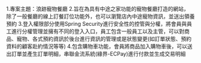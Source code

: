 1.專案主題：浪跡寵物餐廳 
2.旨在為具有中途之家功能的寵物餐廳打造的網站， 除了一般餐廳的線上訂餐訂位功能外，也可以瀏覽店內中途寵物資訊，並送出領養預約 
3.登入權限部分使用Spring Security進行安全性的控管與分權，將會員與員工進行分權管理並擁有不同的登入入口，員工包含一般員工以及主管，可以對商品、寵物、各式預約資訊於後台進行資訊的管理或是狀態變更(如訂單狀態、預約資料的顧客赴約情況等等) 
4.包含購物車功能，會員將商品加入購物車後，可以送出訂單並產生訂單明細，串聯金流系統(綠界-ECPay)進行付款並生成交易明細
